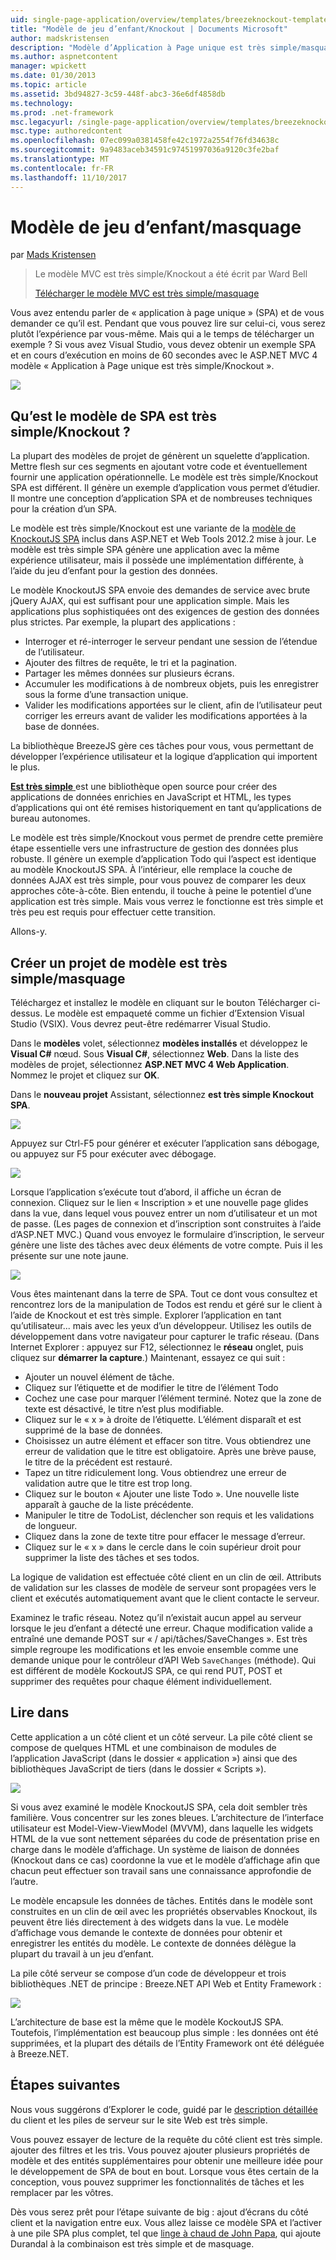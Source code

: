 ```yaml
---
uid: single-page-application/overview/templates/breezeknockout-template
title: "Modèle de jeu d’enfant/Knockout | Documents Microsoft"
author: madskristensen
description: "Modèle d’Application à Page unique est très simple/masquage"
ms.author: aspnetcontent
manager: wpickett
ms.date: 01/30/2013
ms.topic: article
ms.assetid: 3bd94827-3c59-448f-abc3-36e6df4858db
ms.technology: 
ms.prod: .net-framework
msc.legacyurl: /single-page-application/overview/templates/breezeknockout-template
msc.type: authoredcontent
ms.openlocfilehash: 07ec099a0381458fe42c1972a2554f76fd34638c
ms.sourcegitcommit: 9a9483aceb34591c97451997036a9120c3fe2baf
ms.translationtype: MT
ms.contentlocale: fr-FR
ms.lasthandoff: 11/10/2017
---
```

<a name="breezeknockout-template"></a>Modèle de jeu d’enfant/masquage
====================
par [Mads Kristensen](https://github.com/madskristensen)

> Le modèle MVC est très simple/Knockout a été écrit par Ward Bell
> 
> [Télécharger le modèle MVC est très simple/masquage](https://go.microsoft.com/fwlink/?LinkId=282649)


Vous avez entendu parler de « application à page unique » (SPA) et de vous demander ce qu’il est. Pendant que vous pouvez lire sur celui-ci, vous serez plutôt l’expérience par vous-même. Mais qui a le temps de télécharger un exemple ? Si vous avez Visual Studio, vous devez obtenir un exemple SPA et en cours d’exécution en moins de 60 secondes avec le ASP.NET MVC 4 modèle « Application à Page unique est très simple/Knockout ».

![](http://www.breezejs.com/sites/all/images/spa-template/ZephyrRunning.png)

## <a name="what-is-the-breezeknockout-spa-template"></a>Qu’est le modèle de SPA est très simple/Knockout ?

La plupart des modèles de projet de génèrent un squelette d’application. Mettre flesh sur ces segments en ajoutant votre code et éventuellement fournir une application opérationnelle. Le modèle est très simple/Knockout SPA est différent. Il génère un exemple d’application vous permet d’étudier. Il montre une conception d’application SPA et de nombreuses techniques pour la création d’un SPA.

Le modèle est très simple/Knockout est une variante de la [modèle de KnockoutJS SPA](../introduction/knockoutjs-template.md) inclus dans ASP.NET et Web Tools 2012.2 mise à jour. Le modèle est très simple SPA génère une application avec la même expérience utilisateur, mais il possède une implémentation différente, à l’aide du jeu d’enfant pour la gestion des données.

Le modèle KnockoutJS SPA envoie des demandes de service avec brute jQuery AJAX, qui est suffisant pour une application simple. Mais les applications plus sophistiquées ont des exigences de gestion des données plus strictes. Par exemple, la plupart des applications :

- Interroger et ré-interroger le serveur pendant une session de l’étendue de l’utilisateur.
- Ajouter des filtres de requête, le tri et la pagination.
- Partager les mêmes données sur plusieurs écrans.
- Accumuler les modifications à de nombreux objets, puis les enregistrer sous la forme d’une transaction unique.
- Valider les modifications apportées sur le client, afin de l’utilisateur peut corriger les erreurs avant de valider les modifications apportées à la base de données.

La bibliothèque BreezeJS gère ces tâches pour vous, vous permettant de développer l’expérience utilisateur et la logique d’application qui importent le plus.

[**Est très simple** ](http://www.breezejs.com/?utm_source=ms-spa) est une bibliothèque open source pour créer des applications de données enrichies en JavaScript et HTML, les types d’applications qui ont été remises historiquement en tant qu’applications de bureau autonomes.

Le modèle est très simple/Knockout vous permet de prendre cette première étape essentielle vers une infrastructure de gestion des données plus robuste. Il génère un exemple d’application Todo qui l’aspect est identique au modèle KnockoutJS SPA. À l’intérieur, elle remplace la couche de données AJAX est très simple, pour vous pouvez de comparer les deux approches côte-à-côte. Bien entendu, il touche à peine le potentiel d’une application est très simple. Mais vous verrez le fonctionne est très simple et très peu est requis pour effectuer cette transition.

Allons-y.

## <a name="create-a-breezeknockout-template-project"></a>Créer un projet de modèle est très simple/masquage

Téléchargez et installez le modèle en cliquant sur le bouton Télécharger ci-dessus. Le modèle est empaqueté comme un fichier d’Extension Visual Studio (VSIX). Vous devrez peut-être redémarrer Visual Studio.

Dans le **modèles** volet, sélectionnez **modèles installés** et développez le **Visual C#** nœud. Sous **Visual C#**, sélectionnez **Web**. Dans la liste des modèles de projet, sélectionnez **ASP.NET MVC 4 Web Application**. Nommez le projet et cliquez sur **OK**.

Dans le **nouveau projet** Assistant, sélectionnez **est très simple Knockout SPA**.

![](http://www.breezejs.com/sites/all/images/spa-template/SelectBreezeKOSpaTemplate.png)

Appuyez sur Ctrl-F5 pour générer et exécuter l’application sans débogage, ou appuyez sur F5 pour exécuter avec débogage.

![](http://www.breezejs.com/sites/all/images/spa-template/ZephyrRunning.png)

Lorsque l’application s’exécute tout d’abord, il affiche un écran de connexion. Cliquez sur le lien « Inscription » et une nouvelle page glides dans la vue, dans lequel vous pouvez entrer un nom d’utilisateur et un mot de passe. (Les pages de connexion et d’inscription sont construites à l’aide d’ASP.NET MVC.) Quand vous envoyez le formulaire d’inscription, le serveur génère une liste des tâches avec deux éléments de votre compte. Puis il les présente sur une note jaune.

![](http://www.breezejs.com/sites/all/images/spa-template/TodoList.png)

Vous êtes maintenant dans la terre de SPA. Tout ce dont vous consultez et rencontrez lors de la manipulation de Todos est rendu et géré sur le client à l’aide de Knockout et est très simple. Explorer l’application en tant qu’utilisateur... mais avec les yeux d’un développeur. Utilisez les outils de développement dans votre navigateur pour capturer le trafic réseau. (Dans Internet Explorer : appuyez sur F12, sélectionnez le **réseau** onglet, puis cliquez sur **démarrer la capture**.) Maintenant, essayez ce qui suit :

- Ajouter un nouvel élément de tâche.
- Cliquez sur l’étiquette et de modifier le titre de l’élément Todo
- Cochez une case pour marquer l’élément terminé. Notez que la zone de texte est désactivé, le titre n’est plus modifiable.
- Cliquez sur le « x » à droite de l’étiquette. L’élément disparaît et est supprimé de la base de données.
- Choisissez un autre élément et effacer son titre. Vous obtiendrez une erreur de validation que le titre est obligatoire. Après une brève pause, le titre de la précédent est restauré.
- Tapez un titre ridiculement long. Vous obtiendrez une erreur de validation autre que le titre est trop long.
- Cliquez sur le bouton « Ajouter une liste Todo ». Une nouvelle liste apparaît à gauche de la liste précédente.
- Manipuler le titre de TodoList, déclencher son requis et les validations de longueur.
- Cliquez dans la zone de texte titre pour effacer le message d’erreur.
- Cliquez sur le « x » dans le cercle dans le coin supérieur droit pour supprimer la liste des tâches et ses todos.

La logique de validation est effectuée côté client en un clin de œil. Attributs de validation sur les classes de modèle de serveur sont propagées vers le client et exécutés automatiquement avant que le client contacte le serveur.

Examinez le trafic réseau. Notez qu’il n’existait aucun appel au serveur lorsque le jeu d’enfant a détecté une erreur. Chaque modification valide a entraîné une demande POST sur « / api/tâches/SaveChanges ». Est très simple regroupe les modifications et les envoie ensemble comme une demande unique pour le contrôleur d’API Web `SaveChanges` (méthode). Qui est différent de modèle KockoutJS SPA, ce qui rend PUT, POST et supprimer des requêtes pour chaque élément individuellement.

## <a name="peek-inside"></a>Lire dans

Cette application a un côté client et un côté serveur. La pile côté client se compose de quelques HTML et une combinaison de modules de l’application JavaScript (dans le dossier « application ») ainsi que des bibliothèques JavaScript de tiers (dans le dossier « Scripts »).

![](http://www.breezejs.com/sites/all/images/spa-template/ClientArchitecture.png)

Si vous avez examiné le modèle KnockoutJS SPA, cela doit sembler très familière. Vous concentrer sur les zones bleues. L’architecture de l’interface utilisateur est Model-View-ViewModel (MVVM), dans laquelle les widgets HTML de la vue sont nettement séparées du code de présentation prise en charge dans le modèle d’affichage. Un système de liaison de données (Knockout dans ce cas) coordonne la vue et le modèle d’affichage afin que chacun peut effectuer son travail sans une connaissance approfondie de l’autre.

Le modèle encapsule les données de tâches. Entités dans le modèle sont construites en un clin de œil avec les propriétés observables Knockout, ils peuvent être liés directement à des widgets dans la vue. Le modèle d’affichage vous demande le contexte de données pour obtenir et enregistrer les entités du modèle. Le contexte de données délègue la plupart du travail à un jeu d’enfant.

La pile côté serveur se compose d’un code de développeur et trois bibliothèques .NET de principe : Breeze.NET API Web et Entity Framework :

![](http://www.breezejs.com/sites/all/images/spa-template/ServerArchitecture.png)

L’architecture de base est la même que le modèle KockoutJS SPA. Toutefois, l’implémentation est beaucoup plus simple : les données ont été supprimées, et la plupart des détails de l’Entity Framework ont été déléguée à Breeze.NET.

## <a name="next-steps"></a>Étapes suivantes

Nous vous suggérons d’Explorer le code, guidé par le [description détaillée](http://www.breezejs.com/spa-template?utm_source=ms-spa) du client et les piles de serveur sur le site Web est très simple.

Vous pouvez essayer de lecture de la requête du côté client est très simple. ajouter des filtres et les tris. Vous pouvez ajouter plusieurs propriétés de modèle et des entités supplémentaires pour obtenir une meilleure idée pour le développement de SPA de bout en bout. Lorsque vous êtes certain de la conception, vous pouvez supprimer les fonctionnalités de tâches et les remplacer par les vôtres.

Dès vous serez prêt pour l’étape suivante de big : ajout d’écrans du côté client et la navigation entre eux. Vous allez laisse ce modèle SPA et l’activer à une pile SPA plus complet, tel que [linge à chaud de John Papa](https://github.com/johnpapa/HotTowel#readme "linge à chaud"), qui ajoute Durandal à la combinaison est très simple et de masquage.

